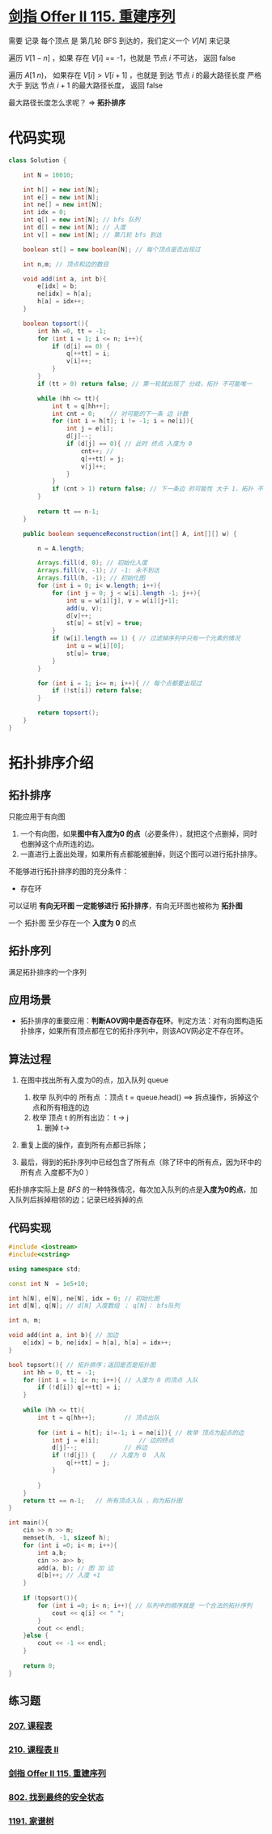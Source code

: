 

# [剑指 Offer II 115. 重建序列](https://leetcode.cn/problems/ur2n8P/)



需要 记录 每个顶点 是 第几轮 BFS 到达的，我们定义一个 $V[N]$ 来记录



遍历 $V[1 - n]$ ，如果 存在 $V[i]$ == -1，也就是 节点 $i$ 不可达， 返回 false

遍历 $A[1~n)$， 如果存在 $V[i] > V[i+1]$ ，也就是 到达 节点 $i$ 的最大路径长度 严格大于 到达 节点 $i+1$ 的最大路径长度， 返回 false



最大路径长度怎么求呢？ => **拓扑排序**





# 代码实现





```java
class Solution {

    int N = 10010;

    int h[] = new int[N];
    int e[] = new int[N];
    int ne[] = new int[N];
    int idx = 0;
    int q[] = new int[N]; // bfs 队列
    int d[] = new int[N]; // 入度
    int v[] = new int[N]; // 第几轮 bfs 到达

    boolean st[] = new boolean[N]; // 每个顶点是否出现过

    int n,m; // 顶点和边的数目

    void add(int a, int b){
        e[idx] = b;
        ne[idx] = h[a];
        h[a] = idx++;
    }

    boolean topsort(){
        int hh =0, tt = -1;
        for (int i = 1; i <= n; i++){
            if (d[i] == 0) {
                q[++tt] = i;
                v[i]++;
            }
        }
        if (tt > 0) return false; // 第一轮就出现了 分歧，拓扑 不可能唯一 

        while (hh <= tt){
            int t = q[hh++];
            int cnt = 0;    // 对可能的下一条 边 计数 
            for (int i = h[t]; i != -1; i = ne[i]){
                int j = e[i];
                d[j]--;
                if (d[j] == 0){ // 此时 终点 入度为 0
                    cnt++; // 
                    q[++tt] = j;
                    v[j]++;
                }
            }
            if (cnt > 1) return false; // 下一条边 的可能性 大于 1，拓扑 不可能唯一 
        }
        
        return tt == n-1;
    }

    public boolean sequenceReconstruction(int[] A, int[][] w) {

        n = A.length;

        Arrays.fill(d, 0); // 初始化入度
        Arrays.fill(v, -1); // -1: 永不到达
        Arrays.fill(h, -1); // 初始化图
        for (int i = 0; i< w.length; i++){
            for (int j = 0; j < w[i].length -1; j++){
                int u = w[i][j], v = w[i][j+1];
                add(u, v);
                d[v]++;
                st[u] = st[v] = true;
            }
            if (w[i].length == 1) { // 过滤掉序列中只有一个元素的情况
                int u = w[i][0];
                st[u]= true;
            } 
        }

        for (int i = 1; i<= n; i++){ // 每个点都要出现过
            if (!st[i]) return false; 
        }

        return topsort();
    }
}
```



# 拓扑排序介绍



## 拓扑排序



只能应用于有向图

1. 一个有向图，如果**图中有入度为0 的点**（必要条件），就把这个点删掉，同时也删掉这个点所连的边。
2. 一直进行上面出处理，如果所有点都能被删掉，则这个图可以进行拓扑排序。



不能够进行拓扑排序的图的充分条件：

- 存在环



可以证明 **有向无环图 一定能够进行 拓扑排序**，有向无环图也被称为 **拓扑图**

一个 拓扑图 至少存在一个 **入度为 0** 的点



## 拓扑序列



满足拓扑排序的一个序列



## 应用场景



- 拓扑排序的重要应用：**判断AOV网中是否存在环**。判定方法：对有向图构造拓扑排序，如果所有顶点都在它的拓扑序列中，则该AOV网必定不存在环。

  

## 算法过程



1. 在图中找出所有入度为0的点，加入队列 queue
   1. 枚举 队列中的 所有点 ：顶点 t  = queue.head() ==> 拆点操作，拆掉这个点和所有相连的边
   2. 枚举 顶点 t 的所有出边： t -> j
      1. 删掉 t->

2. 重复上面的操作，直到所有点都已拆除；
3. 最后，得到的拓扑序列中已经包含了所有点（除了环中的所有点，因为环中的所有点 入度都不为0 ）



拓扑排序实际上是 $BFS$ 的一种特殊情况，每次加入队列的点是**入度为0的点**，加入队列后拆掉相邻的边；记录已经拆掉的点



## 代码实现



```cpp
#include <iostream>
#include<cstring>

using namespace std;

const int N  = 1e5+10;

int h[N], e[N], ne[N], idx = 0; // 初始化图
int d[N], q[N]; // d[N] 入度数组 ； q[N]： bfs队列

int n, m;

void add(int a, int b){ // 加边
    e[idx] = b, ne[idx] = h[a], h[a] = idx++;
}

bool topsort(){ // 拓扑排序；返回是否是拓扑图
    int hh = 0, tt = -1;
    for (int i = 1; i< n; i++){ // 入度为 0 的顶点 入队
        if (!d[i]) q[++tt] = i;
    }
    
    while (hh <= tt){
        int t = q[hh++];		// 顶点出队
        
        for (int i = h[t]; i!=-1; i = ne[i]){ // 枚举 顶点为起点的边
            int j = e[i];			// 边的终点
            d[j]--;				// 拆边 
            if (!d[j]) {	// 入度为 0  入队 
                q[++tt] = j;
            }
            
        }
    }
    return tt == n-1; 	// 所有顶点入队 ，则为拓扑图
}

int main(){
    cin >> n >> m;
    memset(h, -1, sizeof h);
    for (int i =0; i< m; i++){
        int a,b;
        cin >> a>> b;
        add(a, b); // 图 加 边
        d[b]++;	// 入度 +1
    }
    
    if (topsort()){
        for (int i =0; i< n; i++){ // 队列中的顺序就是 一个合法的拓扑序列
            cout << q[i] << " ";
        }
        cout << endl;
    }else {
        cout << -1 << endl;
    }
    
    return 0;
}
```



## 练习题



### [207. 课程表](https://leetcode.cn/problems/course-schedule/)



### [210. 课程表 II](https://leetcode.cn/problems/course-schedule-ii/)



### [剑指 Offer II 115. 重建序列](https://leetcode.cn/problems/ur2n8P/)



### [802. 找到最终的安全状态](https://leetcode.cn/problems/find-eventual-safe-states/)



### [1191. 家谱树](https://www.acwing.com/problem/content/description/1193/)





